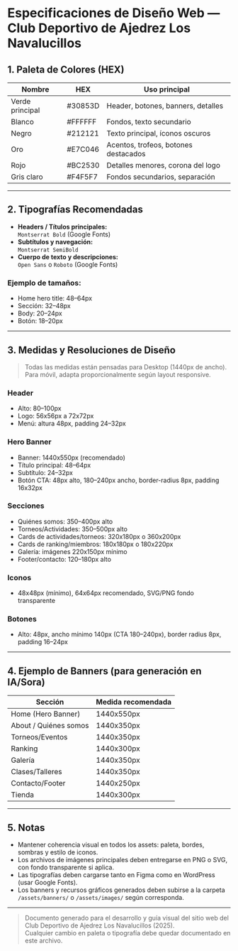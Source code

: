 # Especificaciones de Diseño Web — Club Deportivo de Ajedrez Los Navalucillos

## 1. Paleta de Colores (HEX)

| Nombre         | HEX       | Uso principal                        |
|----------------|-----------|--------------------------------------|
| Verde principal| #30853D   | Header, botones, banners, detalles   |
| Blanco        | #FFFFFF   | Fondos, texto secundario             |
| Negro         | #212121   | Texto principal, íconos oscuros      |
| Oro           | #E7C046   | Acentos, trofeos, botones destacados |
| Rojo          | #BC2530   | Detalles menores, corona del logo    |
| Gris claro    | #F4F5F7   | Fondos secundarios, separación       |

---

## 2. Tipografías Recomendadas

- **Headers / Títulos principales:**  
  `Montserrat Bold` (Google Fonts)
- **Subtítulos y navegación:**  
  `Montserrat SemiBold`
- **Cuerpo de texto y descripciones:**  
  `Open Sans` o `Roboto` (Google Fonts)

### Ejemplo de tamaños:
- Home hero title: 48–64px
- Sección: 32–48px
- Body: 20–24px
- Botón: 18–20px

---

## 3. Medidas y Resoluciones de Diseño

> Todas las medidas están pensadas para Desktop (1440px de ancho).  
> Para móvil, adapta proporcionalmente según layout responsive.

### **Header**
- Alto: 80–100px
- Logo: 56x56px a 72x72px
- Menú: altura 48px, padding 24–32px

### **Hero Banner**
- Banner: 1440x550px (recomendado)
- Título principal: 48–64px
- Subtítulo: 24–32px
- Botón CTA: 48px alto, 180–240px ancho, border-radius 8px, padding 16x32px

### **Secciones**
- Quiénes somos: 350–400px alto
- Torneos/Actividades: 350–500px alto
- Cards de actividades/torneos: 320x180px o 360x200px
- Cards de ranking/miembros: 180x180px o 180x220px
- Galería: imágenes 220x150px mínimo
- Footer/contacto: 120–180px alto

### **Iconos**
- 48x48px (mínimo), 64x64px recomendado, SVG/PNG fondo transparente

### **Botones**
- Alto: 48px, ancho mínimo 140px (CTA 180–240px), border radius 8px, padding 16–24px

---

## 4. Ejemplo de Banners (para generación en IA/Sora)

| Sección              | Medida recomendada |
|----------------------|-------------------|
| Home (Hero Banner)   | 1440x550px        |
| About / Quiénes somos| 1440x350px        |
| Torneos/Eventos      | 1440x350px        |
| Ranking              | 1440x300px        |
| Galería              | 1440x350px        |
| Clases/Talleres      | 1440x350px        |
| Contacto/Footer      | 1440x250px        |
| Tienda               | 1440x300px        |

---

## 5. Notas

- Mantener coherencia visual en todos los assets: paleta, bordes, sombras y estilo de iconos.
- Los archivos de imágenes principales deben entregarse en PNG o SVG, con fondo transparente si aplica.
- Las tipografías deben cargarse tanto en Figma como en WordPress (usar Google Fonts).
- Los banners y recursos gráficos generados deben subirse a la carpeta `/assets/banners/` o `/assets/images/` según corresponda.

---

> Documento generado para el desarrollo y guía visual del sitio web del Club Deportivo de Ajedrez Los Navalucillos (2025).  
> Cualquier cambio en paleta o tipografía debe quedar documentado en este archivo.
